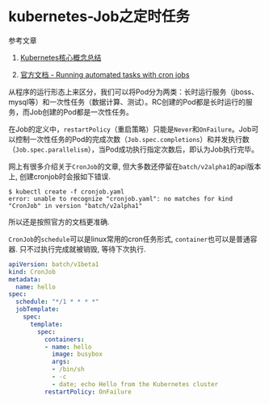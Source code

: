 # kubernetes-Job之定时任务

参考文章

1. [Kubernetes核心概念总结](https://www.cnblogs.com/zhenyuyaodidiao/p/6500720.html)

2. [官方文档 - Running automated tasks with cron jobs](https://kubernetes.io/docs/tasks/job/automated-tasks-with-cron-jobs/)

从程序的运行形态上来区分，我们可以将Pod分为两类：长时运行服务（jboss、mysql等）和一次性任务（数据计算、测试）。RC创建的Pod都是长时运行的服务，而Job创建的Pod都是一次性任务。

在Job的定义中，`restartPolicy`（重启策略）只能是`Never`和`OnFailure`。Job可以控制一次性任务的Pod的完成次数（`Job.spec.completions`）和并发执行数（`Job.spec.parallelism`），当Pod成功执行指定次数后，即认为Job执行完毕。

网上有很多介绍关于`CronJob`的文章, 但大多数还停留在`batch/v2alpha1`的api版本上, 创建cronjob时会报如下错误.

```
$ kubectl create -f cronjob.yaml 
error: unable to recognize "cronjob.yaml": no matches for kind "CronJob" in version "batch/v2alpha1"
```

所以还是按照官方的文档更准确.

`CronJob`的`schedule`可以是linux常用的cron任务形式, `container`也可以是普通容器. 只不过执行完成就被销毁, 等待下次执行.

```yml
apiVersion: batch/v1beta1
kind: CronJob
metadata:
  name: hello
spec:
  schedule: "*/1 * * * *"
  jobTemplate:
    spec:
      template:
        spec:
          containers:
          - name: hello
            image: busybox
            args:
            - /bin/sh
            - -c
            - date; echo Hello from the Kubernetes cluster
          restartPolicy: OnFailure
```